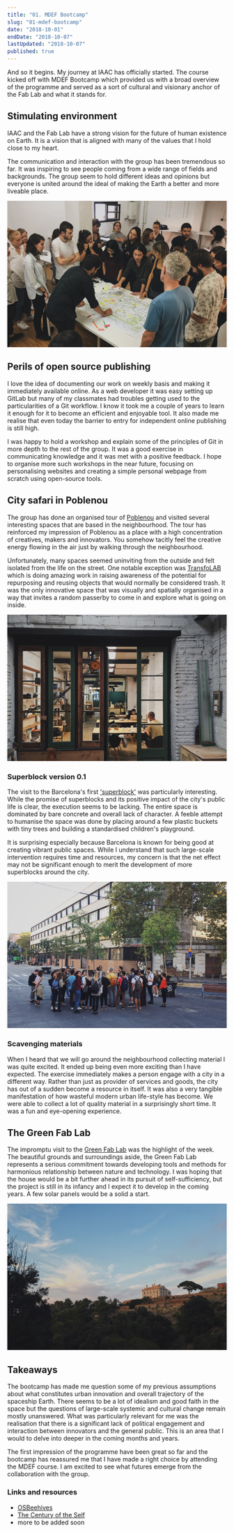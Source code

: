 ```yaml
---
title: "01. MDEF Bootcamp"
slug: "01-mdef-bootcamp"
date: "2018-10-01"
endDate: "2018-10-07"
lastUpdated: "2018-10-07"
published: true
---
```



And so it begins. My journey at IAAC has officially started. The course kicked off with MDEF Bootcamp which provided us with a broad overview of the programme and served as a sort of cultural and visionary anchor of the Fab Lab and what it stands for. 

## Stimulating environment
IAAC and the Fab Lab have a strong vision for the future of human existence on Earth. It is a vision that is aligned with many of the values that I hold close to my heart.

The communication and interaction with the group has been tremendous so far. It was inspiring to see people coming from a wide range of fields and backgrounds. The group seem to hold different ideas and opinions but everyone is united around the ideal of making the Earth a better and more liveable place.

<img src="./images/week-01/group.jpg" title="Group discussion" alt="Group discussion">


## Perils of open source publishing
I love the idea of documenting our work on weekly basis and making it immediately available online. As a web developer it was easy setting up GitLab but many of my classmates had troubles getting used to the particularities of a Git workflow. I know it took me a couple of years to learn it enough for it to become an efficient and enjoyable tool. It also made me realise that even today the barrier to entry for independent online publishing is still high.

I was happy to hold a workshop and explain some of the principles of Git in more depth to the rest of the group. It was a good exercise in communicating knowledge and it was met with a positive feedback. I hope to organise more such workshops in the near future, focusing on personalising websites and creating a simple personal webpage from scratch using open-source tools.


## City safari in Poblenou
The group has done an organised tour of [Poblenou](https://en.wikipedia.org/wiki/El_Poblenou) and visited several interesting spaces that are based in the neighbourhood. The tour has reinforced my impression of Poblenou as a place with a high concentration of creatives, makers and innovators. You somehow tacitly feel the creative energy flowing in the air just by walking through the neighbourhood.

Unfortunately, many spaces seemed uninviting from the outside and felt isolated from the life on the street. One notable exception was [TransfoLAB](https://www.transfolabbcn.com/home) which is doing amazing work in raising awareness of the potential for repurposing and reusing objects that would normally be considered trash. It was the only innovative space that was visually and spatially organised in a way that invites a random passerby to come in and explore what is going on inside.

<img src="./images/week-01/transfolab.jpeg" title="TransfoLAB (view from the inside)" alt="Transfolab">


### Superblock version 0.1
The visit to the Barcelona's first ['superblock'](https://www.theguardian.com/cities/2016/may/17/superblocks-rescue-barcelona-spain-plan-give-streets-back-residents) was particularly interesting. While the promise of superblocks and its positive impact of the city's public life is clear, the execution seems to be lacking. The entire space is dominated by bare concrete and overall lack of character. A feeble attempt to humanise the space was done by placing around a few plastic buckets with tiny trees and building a standardised children's playground.

It is surprising especially because Barcelona is known for being good at creating vibrant public spaces. While I understand that such large-scale intervention requires time and resources, my concern is that the net effect may not be significant enough to merit the development of more superblocks around the city. 

<img src="./images/week-01/superblock.jpg" title="MDEF group standing at the superblock" alt="The MDEF group standing at the superblock">

### Scavenging materials
When I heard that we will go around the neighbourhood collecting material I was quite excited. It ended up being even more exciting than I have expected. The exercise immediately makes a person engage with a city in a different way. Rather than just as provider of services and goods, the city has out of a sudden become a resource in itself. It was also a very tangible manifestation of how wasteful modern urban life-style has become. We were able to collect a lot of quality material in a surprisingly short time. It was a fun and eye-opening experience.

## The Green Fab Lab
The impromptu visit to the [Green Fab Lab](http://greenfablab.org/) was the highlight of the week. The beautiful grounds and surroundings aside, the Green Fab Lab represents a serious commitment towards developing tools and methods for harmonious relationship between nature and technology. I was hoping that the house would be a bit further ahead in its pursuit of self-sufficiency, but the project is still in its infancy and I expect it to develop in the coming years. A few solar panels would be a solid a start.

<img src="./images/week-01/green-fab-lab.jpeg" title="The Green Fab Lab in Valldaura" alt="The Green Fab Lab in Valldaura">


## Takeaways
The bootcamp has made me question some of my previous assumptions about what constitutes urban innovation and overall trajectory of the spaceship Earth. There seems to be a lot of idealism and good faith in the space but the questions of large-scale systemic and cultural change remain mostly unanswered. What was particularly relevant for me was the realisation that there is a significant lack of political engagement and interaction between innovators and the general public. This is an area that I would to delve into deeper in the coming months and years.

The first impression of the programme have been great so far and the bootcamp has reassured me that I have made a right choice by attending the MDEF course. I am excited to see what futures emerge from the collaboration with the group.


### Links and resources

* [OSBeehives](https://www.osbeehives.com/)
* [The Century of the Self](https://topdocumentaryfilms.com/the-century-of-the-self/)
* more to be added soon